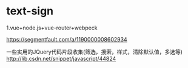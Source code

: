 # text-sign

1.vue+node.js+vue-router+webpeck


https://segmentfault.com/a/1190000008602934

 一些实用的JQuery代码片段收集(筛选，搜索，样式，清除默认值，多选等)
http://lib.csdn.net/snippet/javascript/44824
